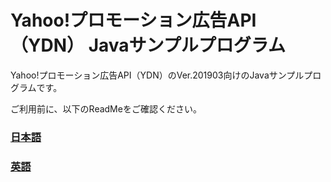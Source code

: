 # Yahoo!プロモーション広告API（YDN） Javaサンプルプログラム

Yahoo!プロモーション広告API（YDN）のVer.201903向けのJavaサンプルプログラムです。

ご利用前に、以下のReadMeをご確認ください。

### [日本語](./readme_JA.txt)
### [英語](./readme_EN.txt)
